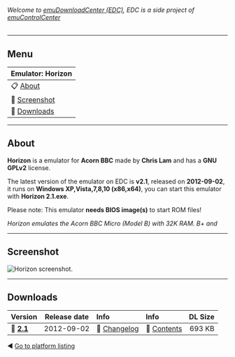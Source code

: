 ###### Welcome to [emuDownloadCenter (EDC)](https://github.com/PhoenixInteractiveNL/emuDownloadCenter/wiki/), EDC is a side project of [emuControlCenter](https://github.com/PhoenixInteractiveNL/emuControlCenter/wiki/)
***
## Menu
| **Emulator: Horizon** |
|:---------|
| :clipboard: [About](#about) |
| :sunrise: [Screenshot](#screenshot) |
| :floppy_disk: [Downloads](#downloads) |
***
## About
**Horizon** is a emulator for **Acorn BBC** made by **Chris Lam** and has a **GNU GPLv2** license.

The latest version of the emulator on EDC is **v2.1**, released on **2012-09-02**, it runs on **Windows XP,Vista,7,8,10 (x86,x64)**, you can start this emulator with **Horizon 2.1.exe**.

Please note: This emulator **needs BIOS image(s)** to start ROM files!

_Horizon emulates the Acorn BBC Micro (Model B) with 32K RAM. B+ and_
***
## Screenshot
![](https://raw.githubusercontent.com/PhoenixInteractiveNL/emuDownloadCenter/master/hooks/horizon/screen.jpg "Horizon screenshot.")
***
## Downloads
| Version  | Release date  | Info       | Info       | DL Size    |
|:---------|:-------------:|:-----------|:-----------|-----------:|
| :floppy_disk: [**2.1**](https://github.com/PhoenixInteractiveNL/edc-repo0002/raw/master/horizon/2.1.7z) | 2012-09-02 | :page_facing_up: [Changelog](https://github.com/PhoenixInteractiveNL/edc-repo0002/blob/master/horizon/2.1_changelog.txt) | :mag_right: [Contents](https://github.com/PhoenixInteractiveNL/edc-repo0002/blob/master/horizon/2.1_contents.txt) | 693 KB |

:arrow_backward: [Go to platform listing](https://github.com/PhoenixInteractiveNL/emuDownloadCenter/wiki/EDC-Platform-List)
